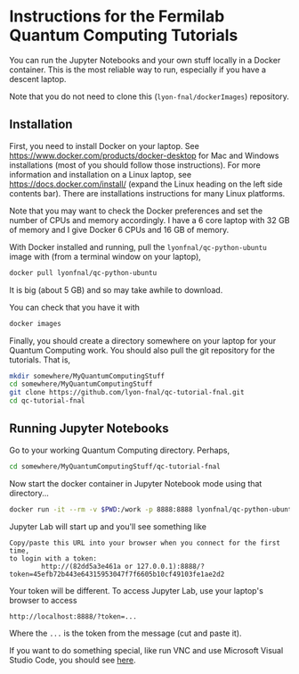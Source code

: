 # Instructions for the Fermilab Quantum Computing Tutorials

You can run the Jupyter Notebooks and your own stuff locally in a Docker container. This is the most reliable way to run, especially if you have a descent laptop.

Note that you do not need to clone this (`lyon-fnal/dockerImages`) repository.

## Installation
First, you need to install Docker on your laptop. See https://www.docker.com/products/docker-desktop for Mac and Windows installations (most of you should follow those instructions). For more information and installation on a Linux laptop, see https://docs.docker.com/install/ (expand the Linux heading on the left side contents bar). There are installations instructions for many Linux platforms. 

Note that you may want to check the Docker preferences and set the number of CPUs and memory accordingly. I have a 6 core laptop with 32 GB of memory and I give Docker 6 CPUs and 16 GB of memory. 

With Docker installed and running, pull the `lyonfnal/qc-python-ubuntu` image with (from a terminal window on your laptop),

```bash
docker pull lyonfnal/qc-python-ubuntu
```

It is big (about 5 GB) and so may take awhile to download. 

You can check that you have it with 

```bash
docker images
```
Finally, you should create a directory somewhere on your laptop for your Quantum Computing work. You should also pull the git repository for the tutorials. That is, 

```bash
mkdir somewhere/MyQuantumComputingStuff
cd somewhere/MyQuantumComputingStuff
git clone https://github.com/lyon-fnal/qc-tutorial-fnal.git
cd qc-tutorial-fnal
```

## Running Jupyter Notebooks

Go to your working Quantum Computing directory. Perhaps,

```bash
cd somewhere/MyQuantumComputingStuff/qc-tutorial-fnal
```

Now start the docker container in Jupyter Notebook mode using that directory...

```bash
docker run -it --rm -v $PWD:/work -p 8888:8888 lyonfnal/qc-python-ubuntu
```

Jupyter Lab will start up and you'll see something like

```
Copy/paste this URL into your browser when you connect for the first time,
to login with a token:
        http://(82dd5a3e461a or 127.0.0.1):8888/?token=45efb72b443e64315953047f7f6605b10cf49103fe1ae2d2
```

Your token will be different. To access Jupyter Lab, use your laptop's browser to access

```
http://localhost:8888/?token=...
```

Where the `...` is the token from the message (cut and paste it). 

If you want to do something special, like run VNC and use Microsoft Visual Studio Code, you should see [here](qc-python-ubuntu/README.md).


